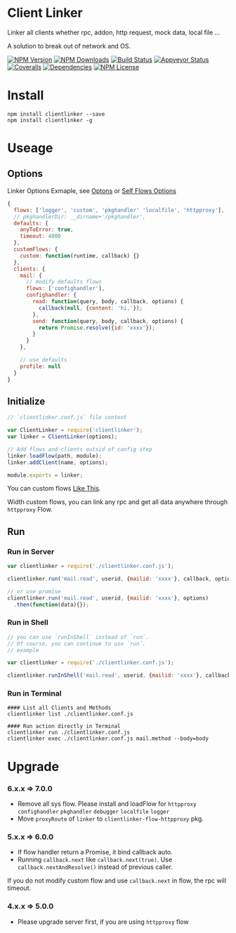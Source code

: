 Client Linker
==================

Linker all clients whether rpc, addon, http request, mock data, local file ...

A solution to break out of network and OS.

[![NPM Version][npm-image]][npm-url]
[![NPM Downloads][downloads-image]][npm-url]
[![Build Status][travis-image]][travis-url]
[![Appveyor Status][appveyor-image]][appveyor-url]
[![Coveralls][coveralls-image]][coveralls-url]
[![Dependencies][dependencies-image]][dependencies-url]
[![NPM License][license-image]][npm-url]

# Install

```shell
npm install clientlinker --save
npm install clientlinker -g
```

# Useage

## Options

Linker Options Exmaple, see [Optons](https://github.com/Bacra/node-clientlinker/wiki/Linker-Options)
or [Self Flows Options](https://github.com/Bacra/node-clientlinker/wiki/Self-Flows-Options)

```javascript
{
  flows: ['logger', 'custom', 'pkghandler' 'localfile', 'httpproxy'],
  // pkghandlerDir: __dirname+'/pkghandler',
  defaults: {
    anyToError: true,
    timeout: 4000
  },
  customFlows: {
    custom: function(runtime, callback) {}
  },
  clients: {
    mail: {
      // modify defaults flows
      flows: ['confighandler'],
      confighandler: {
        read: function(query, body, callback, options) {
          callback(null, {content: 'hi,'});
        },
        send: function(query, body, callback, options) {
          return Promise.resolve({id: 'xxxx'});
        }
      }
    },

    // use defaults
    profile: null
  }
}
```

## Initialize

```javascript
// `clientlinker.conf.js` file content

var ClientLinker = require('clientlinker');
var linker = ClientLinker(options);

// Add flows and clients outsid of config step
linker.loadFlow(path, module);
linker.addClient(name, options);

module.exports = linker;
```

You can custom flows [Like This](https://github.com/Bacra/node-clientlinker/wiki/Custom-Flow).

Width custom flows, you can link any rpc
and get all data anywhere through `httpproxy` Flow.


## Run

### Run in Server

```javascript
var clientlinker = require('./clientlinker.conf.js');

clientlinker.run('mail.read', userid, {mailid: 'xxxx'}, callback, options);

// or use promise
clientlinker.run('mail.read', userid, {mailid: 'xxxx'}, options)
  .then(function(data){});
```

### Run in Shell

```javascript
// you can use `runInShell` instead of `run`.
// Of course, you can continue to use `run`.
// example

var clientlinker = require('./clientlinker.conf.js');

clientlinker.runInShell('mail.read', userid, {mailid: 'xxxx'}, callback, options);
```

### Run in Terminal

```shell
#### List all Clients and Methods
clientlinker list ./clientlinker.conf.js

#### Run action directly in Terminal
clientlinker run ./clientlinker.conf.js
clientlinker exec ./clientlinker.conf.js mail.method --body=body
```


# Upgrade

### 6.x.x => 7.0.0

 * Remove all sys flow. Please install and loadFlow for
  `httpproxy` `confighandler` `pkghandler` `debugger` `localfile` `logger`
 * Move `proxyRoute` of `linker` to `clientlinker-flow-httpproxy` pkg.


### 5.x.x => 6.0.0

 * If flow handler return a Promise, it bind callback auto.
 * Running `callback.next` like `callback.next(true)`. Use `callback.nextAndResolve()` instead of previous caller.

If you do not modify custom flow and use `callback.next` in flow, the rpc will timeout.


### 4.x.x => 5.0.0

 * Please upgrade server first, if you are using `httpproxy` flow



[npm-image]: http://img.shields.io/npm/v/clientlinker.svg
[downloads-image]: http://img.shields.io/npm/dm/clientlinker.svg
[dependencies-image]: http://img.shields.io/david/Bacra/node-clientlinker.svg
[dependencies-url]: https://www.versioneye.com/nodejs/clientlinker
[npm-url]: https://www.npmjs.org/package/clientlinker
[travis-image]: http://img.shields.io/travis/Bacra/node-clientlinker/master.svg?label=linux
[travis-url]: https://travis-ci.org/Bacra/node-clientlinker
[appveyor-image]: https://img.shields.io/appveyor/ci/Bacra/node-clientlinker/master.svg?label=windows
[appveyor-url]: https://ci.appveyor.com/project/Bacra/node-clientlinker
[coveralls-image]: https://img.shields.io/coveralls/Bacra/node-clientlinker.svg
[coveralls-url]: https://coveralls.io/github/Bacra/node-clientlinker
[license-image]: http://img.shields.io/npm/l/clientlinker.svg
